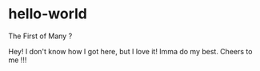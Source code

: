 # hello-world
The First of Many ?

Hey! I don't know how I got here, but I love it!
Imma do my best. Cheers to me !!!
